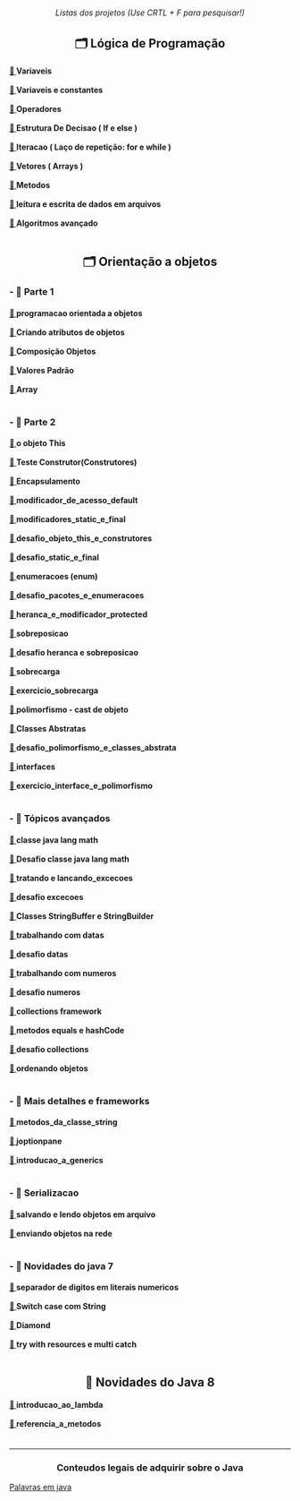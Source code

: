 <body>
<h6 align="center"> Listas dos projetos (Use CRTL + F para pesquisar!) </h6>
<!-- TÓPICO 1 -->
<h2 align="center"> 🗂️ Lógica de Programação </h2>
<div align="left">
  <h4>
      <a
      href="src/com/company/logica_de_programacao/variaveis">
      📂 </a> Variaveis <br> <br>
    <a
      href="src/com/company/logica_de_programacao/variaveis_e_constantes">
      📂 </a> Variaveis e constantes <br> <br>
    <a
      href="src/com/company/logica_de_programacao/operadores">
      📂 </a> Operadores <br><br>
    <a
      href="src/com/company/logica_de_programacao/estrutura_de_decisao">
      📂 </a> Estrutura De Decisao ( If e else ) <br><br>
    <a href="src/com/company/logica_de_programacao/Iteracao">
      📂 </a> Iteracao ( Laço de repetição: for e while ) <br><br>
    <a href="src/com/company/logica_de_programacao/vetores">
      📂 </a> Vetores ( Arrays ) <br><br>
    <a href="src/com/company/logica_de_programacao/metodos">
      📂 </a> Metodos <br><br>
    <a
      href="src/com/company/logica_de_programacao/leitura_e_escrita_de_dados_em_arquivos">
      📂 </a> leitura e escrita de dados em arquivos <br><br>
    <a
      href="src/com/company/logica_de_programacao/algoritmos_avancado">
      📂 </a> Algoritmos avançado<br><br>
  </h4>
</div>

<!-- TÓPICO 2 -->

<h2 align="center"> 🗂️ Orientação a objetos </h2>
<div>
  <h3> - 📁 Parte 1  </h3>
  <div>
    <h4>
    <a
      href="src/com/company/orientacao_a_objetos/programacao_orientada_a_objetos">
      📂 </a> programacao orientada a objetos <br><br>
      <a
  href="src/com/company/orientacao_a_objetos/orientacao_a_objetos_parte1/acessando_atributos_de_objetos/">
        📂 </a> Criando atributos de objetos<br><br>
      <a
        href="src/com/company/orientacao_a_objetos/orientacao_a_objetos_parte1/composicao_objetos/">
        📂 </a> Composição Objetos <br><br>
      <a
        href="src/com/company/orientacao_a_objetos/orientacao_a_objetos_parte1/valores_padrao/">
        📂 </a> Valores Padrão <br><br>
      <a
        href="src/com/company/orientacao_a_objetos/orientacao_a_objetos_parte1/array/">
        📂 </a> Array <br><br>
    </h4>
  </div>

  <div>
    <h3> - 📁 Parte 2 </h3>
    <h4>
      <a
        href="src/com/company/orientacao_a_objetos/orientacao_a_objetos_parte2/o_objeto_this/">
        📂 </a> o objeto This <br><br>
      <a
        href="src/com/company/orientacao_a_objetos/orientacao_a_objetos_parte2/construtores/">
        📂 </a> Teste Construtor(Construtores) <br><br>
      <a
        href="src/com/company/orientacao_a_objetos/orientacao_a_objetos_parte2/encapsulamento_e_modificadores_de_acesso_public_e_private/">
        📂 </a> Encapsulamento <br><br>
      <a
        href="src/com/company/orientacao_a_objetos/orientacao_a_objetos_parte2/modificador_de_acesso_default/">
        📂 </a> modificador_de_acesso_default <br><br>
      <a
        href="src/com/company/orientacao_a_objetos/orientacao_a_objetos_parte2/modificadores_static_e_final/">
        📂 </a> modificadores_static_e_final <br><br>
      <a
        href="src/com/company/orientacao_a_objetos/orientacao_a_objetos_parte2/desafio_objeto_this_e_construtores/">
        📂 </a> desafio_objeto_this_e_construtores <br><br>
      <a
        href="src/com/company/orientacao_a_objetos/orientacao_a_objetos_parte2/desafio_static_e_final_5_11/">
        📂 </a> desafio_static_e_final <br><br>
      <a
        href="src/com/company/orientacao_a_objetos/orientacao_a_objetos_parte2/enumeracoes_5_12/">
        📂 </a> enumeracoes (enum) <br><br>
      <a
        href="src/com/company/orientacao_a_objetos/orientacao_a_objetos_parte2/desafio_pacotes_e_enumeracoes_5_13/">
        📂 </a> desafio_pacotes_e_enumeracoes  <br><br>
      <a
        href="src/com/company/orientacao_a_objetos/orientacao_a_objetos_parte2/heranca_e_modificador_protected_5_14/">
        📂 </a> heranca_e_modificador_protected <br><br>
      <a
        href="src/com/company/orientacao_a_objetos/orientacao_a_objetos_parte2/sobreposicao_5_16/">
        📂 </a> sobreposicao  <br><br>
      <a
        href="src/com/company/orientacao_a_objetos/orientacao_a_objetos_parte2/desafio_heranca_e_sobreposicao_5_17/">
        📂 </a> desafio heranca e sobreposicao  <br><br>
      <a
        href="src/com/company/orientacao_a_objetos/orientacao_a_objetos_parte2/_5_18_sobrecarga/">
        📂 </a> sobrecarga <br><br>
      <a
        href="src/com/company/orientacao_a_objetos/orientacao_a_objetos_parte2/_5_19_exercicio_sobrecarga/">
        📂 </a> exercicio_sobrecarga <br><br>
      <a
        href="src/com/company/orientacao_a_objetos/orientacao_a_objetos_parte2/_5_20_polimorfismo/">
        📂 </a> polimorfismo - cast de objeto <br><br>
      <a
        href="src/com/company/orientacao_a_objetos/orientacao_a_objetos_parte2/_5_21_classes_abstratas/">
        📂 </a> Classes Abstratas <br><br>
      <a
        href="src/com/company/orientacao_a_objetos/orientacao_a_objetos_parte2/_5_21_classes_abstratas/">
        📂 </a> desafio_polimorfismo_e_classes_abstrata <br><br>
      <a
        href="src/com/company/orientacao_a_objetos/orientacao_a_objetos_parte2/_5_23_interfaces/">
        📂 </a> interfaces <br><br>
      <a
        href="src/com/company/orientacao_a_objetos/orientacao_a_objetos_parte2/_5_24_exercicio_interface_e_polimorfismo/desafio/">
        📂 </a> exercicio_interface_e_polimorfismo <br><br>
    </h4>
  </div>

  <div>
    <h3> - 📁 Tópicos avançados </h3>
    <h4>
      <a
        href="src/com/company/orientacao_a_objetos/topicos_avancados/_6_2_classe_java_lang_math/">
        📂 </a> classe java lang math  <br><br>
      <a
        href="src/com/company/orientacao_a_objetos/topicos_avancados/_6_3_desafio_java_lang_math/">
        📂 </a> Desafio classe java lang math <br><br>
      <a
        href="src/com/company/orientacao_a_objetos/topicos_avancados/_6_4_tratando_e_lancando_excecoes/">
        📂 </a> tratando e lancando_excecoes <br><br>
      <a
        href="src/com/company/orientacao_a_objetos/topicos_avancados/_6_5_desafio_excecoes/">
        📂 </a> desafio excecoes <br><br>
      <a
        href="src/com/company/orientacao_a_objetos/topicos_avancados/_6_6_Classes_StringBuffer_e_StringBuilder/">
        📂 </a> Classes StringBuffer e StringBuilder <br><br>
      <a
        href="src/com/company/orientacao_a_objetos/topicos_avancados/_6_7_trabalhando_com_datas/">
        📂 </a> trabalhando com datas <br><br>
      <a
        href="src/com/company/orientacao_a_objetos/topicos_avancados/_6_8_desafio_datas/">
        📂 </a> desafio datas <br><br>
      <a
        href="src/com/company/orientacao_a_objetos/topicos_avancados/_6_9_trabalhando_com_numeros/">
        📂 </a> trabalhando com numeros <br><br>
      <a
        href="src/com/company/orientacao_a_objetos/topicos_avancados/_6_10_desafio_numeros/">
        📂 </a> desafio numeros<br><br>
      <a
        href="src/com/company/orientacao_a_objetos/topicos_avancados/_6_11_collections_framework/">
        📂 </a> collections framework <br><br>
      <a
        href="src/com/company/orientacao_a_objetos/topicos_avancados/_6_12_metodos_equals_e_hashCode/">
        📂 </a> metodos equals e hashCode <br><br>
      <a
        href="src/com/company/orientacao_a_objetos/topicos_avancados/_6_13_desafio_collections/">
        📂 </a> desafio collections <br><br>
      <a
        href="src/com/company/orientacao_a_objetos/topicos_avancados/_6_18_ordenando_objetos/">
        📂 </a> ordenando objetos <br><br>
    </h4>
  </div>

  <div>
    <h3> - 📁 Mais detalhes e frameworks </h3>
    <h4>
      <a
        href="src/com/company/orientacao_a_objetos/mais_detalhes_e_framework/_7_1_metodos_da_classe_string/">
        📂 </a> metodos_da_classe_string <br><br>
      <a
        href="src/com/company/orientacao_a_objetos/mais_detalhes_e_framework/_7_3_joptionpane/">
        📂 </a> joptionpane  <br><br>
      <a
        href="src/com/company/orientacao_a_objetos/mais_detalhes_e_framework/_7_11_introducao_a_generics">
        📁 </a> introducao_a_generics <br><br>
    </h4>
  </div>

  <div>
    <h3> - 📁 Serializacao</h3>
    <h4>
      <a
        href="src/com/company/orientacao_a_objetos/serializacao_de_objetos/_9_1_salvando_e_lendo_objetos_em_arquivo">
        📂 </a> salvando e lendo objetos em arquivo <br><br>
      <a
        href="src/com/company/orientacao_a_objetos/serializacao_de_objetos/_9_2_enviando_objetos_na_rede">
        📂 </a> enviando objetos na rede <br><br>
    </h4>
  </div>

  <div>
    <h3> - 📁 Novidades do java 7 </h3>
    <h4>
      <a
        href="src/com/company/orientacao_a_objetos/novidades_do_java_7/_10_1_separador_de_digitos_em_literais_numericos">
        📂 </a> separador de digitos em literais numericos <br><br>
      <a
        href="src/com/company/orientacao_a_objetos/novidades_do_java_7/_10_2_switch_case_com_string">
        📂 </a> Switch case com String <br><br>
      <a
        href="src/com/company/orientacao_a_objetos/novidades_do_java_7/_10_3_diamond">
        📂 </a> Diamond <br><br>
      <a
        href="src/com/company/orientacao_a_objetos/novidades_do_java_7/_10_4_try_with_resources_e_multi_catch">
        📂 </a> try with resources e multi catch  <br><br>
    </h4>
  </div>
</div>
  <!-- TOPICO 3 -->
  
   <h2 align="center"> 📁 Novidades do Java 8 </h2> 
    <div>
    <h4>
      <a
        href="src/com/company/orientacao_a_objetos/novidades_do_java_8/_11_1_introducao_ao_lambda">
        📂 </a> introducao_ao_lambda <br><br>
      <a
        href="src/com/company/orientacao_a_objetos/novidades_do_java_8/_11_2_referencia_a_metodos">
        📂 </a> referencia_a_metodos <br><br>
    <!--  <a href=""> 📂 </a> Interfaces Funcionais (11-3)<br><br>
      <a href=""> 📂 </a> Introdução ao Stream (11-4)<br><br>
      <a href=""> 📂 </a> Api de Data (11-8)<br><br> -->
    </h4>
  </div>
<hr>
<div>
<h3 align="center"> Conteudos legais de adquirir sobre o Java </h3>

[Palavras em java](https://www.devmedia.com.br/o-que-significa-cada-palavra-reservada/8320#:~:text=%C2%B7%20this%3A%20Vari%C3%A1vel%20de%20refer%C3%AAncia%20que,de%20retorno%20para%20o%20m%C3%A9todo./)


</div>
</body>

    
    
